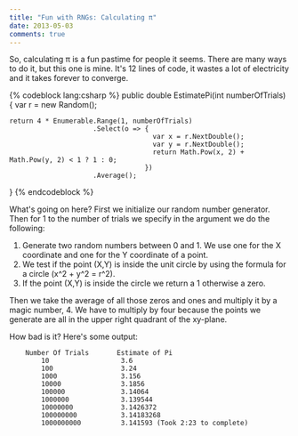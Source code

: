 ```yaml
---
title: "Fun with RNGs: Calculating π"
date: 2013-05-03
comments: true
---
```


So, calculating &#960; is a fun pastime for people it seems. There are many ways to do it, but this one is mine. It's 12 lines of code, it wastes a lot of electricity and it takes forever to converge.

{% codeblock lang:csharp %}
public double EstimatePi(int numberOfTrials)
{
	var r = new Random();
	
	return 4 * Enumerable.Range(1, numberOfTrials)
					     .Select(o => {
										var x = r.NextDouble();
										var y = r.NextDouble();
										return Math.Pow(x, 2) + Math.Pow(y, 2) < 1 ? 1 : 0;
									  })
						 .Average();
}
{% endcodeblock %}

What's going on here? First we initialize our random number generator. Then for 1 to the number of trials we specify in the argument we do the following:

1. Generate two random numbers between 0 and 1. We use one for the X coordinate and one for the Y coordinate of a point.
1. We test if the point (X,Y) is inside the unit circle by using the formula for a circle (x^2 + y^2 = r^2).
1. If the point (X,Y) is inside the circle we return a 1 otherwise a zero.

Then we take the average of all those zeros and ones and multiply it by a magic number, 4. We have to multiply by four because the points we generate are all in the upper right quadrant of the xy-plane.

How bad is it? Here's some output:

		Number Of Trials       Estimate of Pi
   			10					3.6
	        100					3.24
	        1000				3.156
	        10000				3.1856
	        100000				3.14064
	        1000000				3.139544
	        10000000			3.1426372
	        100000000			3.14183268
	        1000000000			3.141593 (Took 2:23 to complete)
